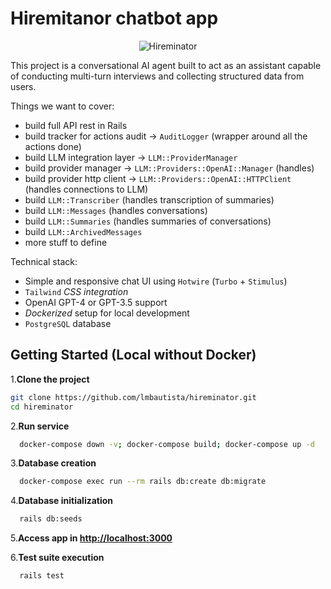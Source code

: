 # Hiremitanor chatbot app

<p align="center">
  <img src="https://github.com/user-attachments/assets/83cb5264-f927-46e8-b3a3-74b8e2af9e72" alt="Hireminator" />
</p>

This project is a conversational AI agent built to act as an assistant capable of conducting multi-turn interviews and collecting structured data from users.

Things we want to cover:

- build full API rest in Rails
- build tracker for actions audit -> `AuditLogger` (wrapper around all the actions done)
- build LLM integration layer -> `LLM::ProviderManager`
- build provider manager -> `LLM::Providers::OpenAI::Manager` (handles)
- build provider http client -> `LLM::Providers::OpenAI::HTTPClient` (handles connections to LLM)
- build `LLM::Transcriber` (handles transcription of summaries)
- build `LLM::Messages` (handles conversations)
- build `LLM::Summaries` (handles summaries of conversations)
- build `LLM::ArchivedMessages`
- more stuff to define

Technical stack:

- Simple and responsive chat UI using `Hotwire` (`Turbo` + `Stimulus`)
- `Tailwind` _CSS integration_
- OpenAI GPT-4 or GPT-3.5 support
- _Dockerized_ setup for local development
- `PostgreSQL` database

## Getting Started (Local without Docker)

1.**Clone the project**

```bash
git clone https://github.com/lmbautista/hireminator.git
cd hireminator
```

2.**Run service**

```bash
  docker-compose down -v; docker-compose build; docker-compose up -d
```

3.**Database creation**

```bash
  docker-compose exec run --rm rails db:create db:migrate
```

4.**Database initialization**

```bash
  rails db:seeds
```

5.**Access app in <http://localhost:3000>**

6.**Test suite execution**

```bash
  rails test
```
